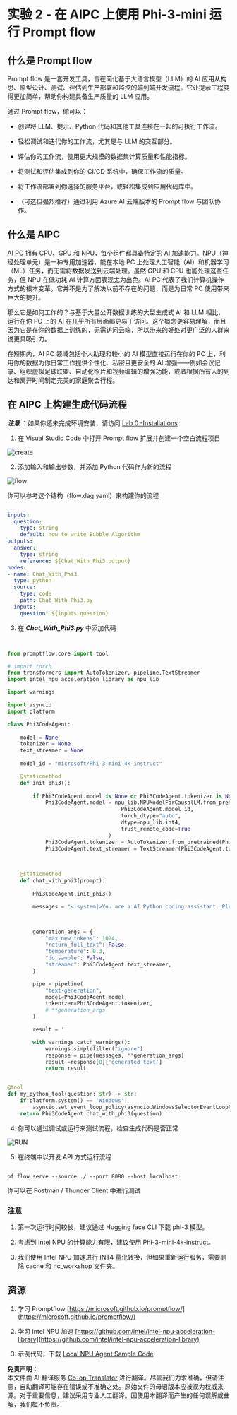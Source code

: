 <!--
CO_OP_TRANSLATOR_METADATA:
{
  "original_hash": "bc29f7fe7fc16bed6932733eac8c81b8",
  "translation_date": "2025-05-07T13:50:43+00:00",
  "source_file": "md/02.Application/02.Code/Phi3/VSCodeExt/HOL/AIPC/02.PromptflowWithNPU.md",
  "language_code": "zh"
}
-->
# **实验 2 - 在 AIPC 上使用 Phi-3-mini 运行 Prompt flow**

## **什么是 Prompt flow**

Prompt flow 是一套开发工具，旨在简化基于大语言模型（LLM）的 AI 应用从构思、原型设计、测试、评估到生产部署和监控的端到端开发流程。它让提示工程变得更加简单，帮助你构建具备生产质量的 LLM 应用。

通过 Prompt flow，你可以：

- 创建将 LLM、提示、Python 代码和其他工具连接在一起的可执行工作流。

- 轻松调试和迭代你的工作流，尤其是与 LLM 的交互部分。

- 评估你的工作流，使用更大规模的数据集计算质量和性能指标。

- 将测试和评估集成到你的 CI/CD 系统中，确保工作流的质量。

- 将工作流部署到你选择的服务平台，或轻松集成到应用代码库中。

- （可选但强烈推荐）通过利用 Azure AI 云端版本的 Prompt flow 与团队协作。

## **什么是 AIPC**

AI PC 拥有 CPU、GPU 和 NPU，每个组件都具备特定的 AI 加速能力。NPU（神经处理单元）是一种专用加速器，能在本地 PC 上处理人工智能（AI）和机器学习（ML）任务，而无需将数据发送到云端处理。虽然 GPU 和 CPU 也能处理这些任务，但 NPU 在低功耗 AI 计算方面表现尤为出色。AI PC 代表了我们计算机操作方式的根本变革。它并不是为了解决以前不存在的问题，而是为日常 PC 使用带来巨大的提升。

那么它是如何工作的？与基于大量公开数据训练的大型生成式 AI 和 LLM 相比，运行在你 PC 上的 AI 在几乎所有层面都更易于访问。这个概念更容易理解，而且因为它是在你的数据上训练的，无需访问云端，所以带来的好处对更广泛的人群来说更具吸引力。

在短期内，AI PC 领域包括个人助理和较小的 AI 模型直接运行在你的 PC 上，利用你的数据为你日常工作提供个性化、私密且更安全的 AI 增强——例如会议记录、组织虚拟足球联盟、自动化照片和视频编辑的增强功能，或者根据所有人的到达和离开时间制定完美的家庭聚会行程。

## **在 AIPC 上构建生成代码流程**

***注意*** ：如果你还未完成环境安装，请访问 [Lab 0 -Installations](./01.Installations.md)

1. 在 Visual Studio Code 中打开 Prompt flow 扩展并创建一个空白流程项目

![create](../../../../../../../../../translated_images/pf_create.bde888dc83502eba082a058175bbf1eee6791219795393a386b06fd3043ec54d.zh.png)

2. 添加输入和输出参数，并添加 Python 代码作为新的流程

![flow](../../../../../../../../../translated_images/pf_flow.520824c0969f2a94f17e947f86bdc4b4c6c88a2efa394fe3bcfb58c0dbc578a7.zh.png)

你可以参考这个结构（flow.dag.yaml）来构建你的流程

```yaml

inputs:
  question:
    type: string
    default: how to write Bubble Algorithm
outputs:
  answer:
    type: string
    reference: ${Chat_With_Phi3.output}
nodes:
- name: Chat_With_Phi3
  type: python
  source:
    type: code
    path: Chat_With_Phi3.py
  inputs:
    question: ${inputs.question}


```

3. 在 ***Chat_With_Phi3.py*** 中添加代码

```python


from promptflow.core import tool

# import torch
from transformers import AutoTokenizer, pipeline,TextStreamer
import intel_npu_acceleration_library as npu_lib

import warnings

import asyncio
import platform

class Phi3CodeAgent:
    
    model = None
    tokenizer = None
    text_streamer = None
    
    model_id = "microsoft/Phi-3-mini-4k-instruct"

    @staticmethod
    def init_phi3():
        
        if Phi3CodeAgent.model is None or Phi3CodeAgent.tokenizer is None or Phi3CodeAgent.text_streamer is None:
            Phi3CodeAgent.model = npu_lib.NPUModelForCausalLM.from_pretrained(
                                    Phi3CodeAgent.model_id,
                                    torch_dtype="auto",
                                    dtype=npu_lib.int4,
                                    trust_remote_code=True
                                )
            Phi3CodeAgent.tokenizer = AutoTokenizer.from_pretrained(Phi3CodeAgent.model_id)
            Phi3CodeAgent.text_streamer = TextStreamer(Phi3CodeAgent.tokenizer, skip_prompt=True)

    

    @staticmethod
    def chat_with_phi3(prompt):
        
        Phi3CodeAgent.init_phi3()

        messages = "<|system|>You are a AI Python coding assistant. Please help me to generate code in Python.The answer only genertated Python code, but any comments and instructions do not need to be generated<|end|><|user|>" + prompt +"<|end|><|assistant|>"



        generation_args = {
            "max_new_tokens": 1024,
            "return_full_text": False,
            "temperature": 0.3,
            "do_sample": False,
            "streamer": Phi3CodeAgent.text_streamer,
        }

        pipe = pipeline(
            "text-generation",
            model=Phi3CodeAgent.model,
            tokenizer=Phi3CodeAgent.tokenizer,
            # **generation_args
        )

        result = ''

        with warnings.catch_warnings():
            warnings.simplefilter("ignore")
            response = pipe(messages, **generation_args)
            result =response[0]['generated_text']
            return result


@tool
def my_python_tool(question: str) -> str:
    if platform.system() == 'Windows':
        asyncio.set_event_loop_policy(asyncio.WindowsSelectorEventLoopPolicy())
    return Phi3CodeAgent.chat_with_phi3(question)


```

4. 你可以通过调试或运行来测试流程，检查生成代码是否正常

![RUN](../../../../../../../../../translated_images/pf_run.4239e8a0b420a58284edf6ee1471c1697c345670313c8e7beac0edaee15b9a9d.zh.png)

5. 在终端中以开发 API 方式运行流程

```

pf flow serve --source ./ --port 8080 --host localhost   

```

你可以在 Postman / Thunder Client 中进行测试

### **注意**

1. 第一次运行时间较长，建议通过 Hugging face CLI 下载 phi-3 模型。

2. 考虑到 Intel NPU 的计算能力有限，建议使用 Phi-3-mini-4k-instruct。

3. 我们使用 Intel NPU 加速进行 INT4 量化转换，但如果重新运行服务，需要删除 cache 和 nc_workshop 文件夹。

## **资源**

1. 学习 Promptflow [https://microsoft.github.io/promptflow/](https://microsoft.github.io/promptflow/)

2. 学习 Intel NPU 加速 [https://github.com/intel/intel-npu-acceleration-library](https://github.com/intel/intel-npu-acceleration-library)

3. 示例代码，下载 [Local NPU Agent Sample Code](../../../../../../../../../code/07.Lab/01/AIPC)

**免责声明**：  
本文件由 AI 翻译服务 [Co-op Translator](https://github.com/Azure/co-op-translator) 进行翻译。尽管我们力求准确，但请注意，自动翻译可能存在错误或不准确之处。原始文件的母语版本应被视为权威来源。对于重要信息，建议采用专业人工翻译。因使用本翻译而产生的任何误解或曲解，我们概不负责。